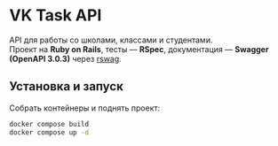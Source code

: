 # VK Task API

API для работы со школами, классами и студентами.  
Проект на **Ruby on Rails**, тесты — **RSpec**, документация — **Swagger (OpenAPI 3.0.3)** через [rswag](https://github.com/rswag/rswag).


## Установка и запуск

Собрать контейнеры и поднять проект:

```bash
docker compose build
docker compose up -d